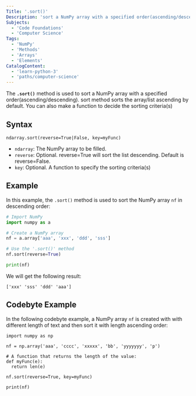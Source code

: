 ```yaml
---
Title: '.sort()'
Description: 'sort a NumPy array with a specified order(ascending/descending).'
Subjects:
  - 'Code Foundations'
  - 'Computer Science'
Tags:
  - 'NumPy'
  - 'Methods'
  - 'Arrays'
  - 'Elements'
CatalogContent:
  - 'learn-python-3'
  - 'paths/computer-science'
---
```


The **`.sort()`** method is used to sort a NumPy array with a specified order(ascending/descending). sort method sorts the array/list ascending by default. You can also make a function to decide the sorting criteria(s)

## Syntax

```pseudo
ndarray.sort(reverse=True|False, key=myFunc)
```

- `ndarray`: The NumPy array to be filled.
- `reverse`: Optional. reverse=True will sort the list descending. Default is reverse=False.
- `key`: Optional. A function to specify the sorting criteria(s)

## Example

In this example, the `.sort()` method is used to sort the NumPy array `nf` in descending order:

```py
# Import NumPy
import numpy as a

# Create a NumPy array
nf = a.array['aaa', 'xxx', 'ddd', 'sss']

# Use the '.sort()' method
nf.sort(reverse=True)

print(nf)
```

We will get the following result:

```shell
['xxx' 'sss' 'ddd' 'aaa']
```

## Codebyte Example

In the following codebyte example, a NumPy array `nf` is created with with different length of text and then sort it with length ascending order:

```codebyte/python
import numpy as np

nf = np.array('aaa', 'cccc', 'xxxxx', 'bb', 'yyyyyyy', 'p')

# A function that returns the length of the value:
def myFunc(e):
  return len(e)

nf.sort(reverse=True, key=myFunc) 

print(nf)

```